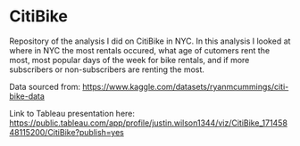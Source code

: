 # CitiBike
Repository of the analysis I did on CitiBike in NYC. In this analysis I looked at where in NYC the most rentals occured, what age of cutomers rent the most, most popular days of the week for bike rentals, and if more subscribers or non-subscribers are renting the most. 

Data sourced from: https://www.kaggle.com/datasets/ryanmcummings/citi-bike-data

Link to Tableau presentation here: https://public.tableau.com/app/profile/justin.wilson1344/viz/CitiBike_17145848115200/CitiBike?publish=yes

